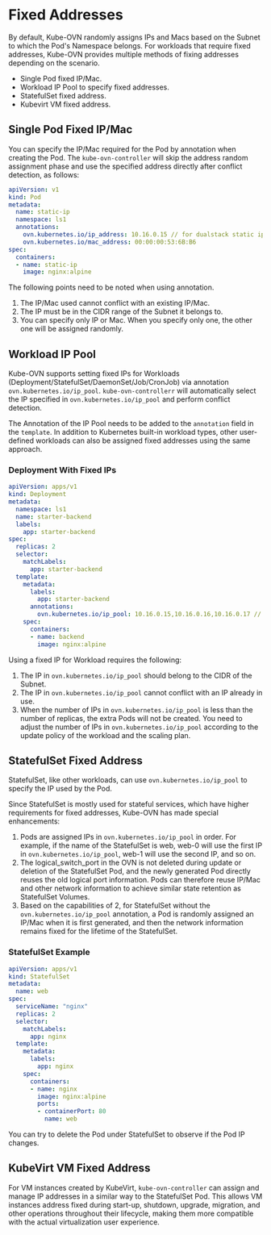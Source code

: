 # Fixed Addresses

By default, Kube-OVN randomly assigns IPs and Macs based on the Subnet to which the Pod's Namespace belongs.
For workloads that require fixed addresses, Kube-OVN provides multiple methods of fixing addresses depending on the scenario.

- Single Pod fixed IP/Mac.
- Workload IP Pool to specify fixed addresses.
- StatefulSet fixed address.
- Kubevirt VM fixed address.

## Single Pod Fixed IP/Mac

You can specify the IP/Mac required for the Pod by annotation when creating the Pod.
The `kube-ovn-controller` will skip the address random assignment phase and use the specified address directly after conflict detection, as follows:

```yaml
apiVersion: v1
kind: Pod
metadata:
  name: static-ip
  namespace: ls1
  annotations:
    ovn.kubernetes.io/ip_address: 10.16.0.15 // for dualstack static ip, use comma to separate addresses 10.16.0.15,fd00:10:16::15
    ovn.kubernetes.io/mac_address: 00:00:00:53:6B:B6
spec:
  containers:
  - name: static-ip
    image: nginx:alpine
```

The following points need to be noted when using annotation.

1. The IP/Mac used cannot conflict with an existing IP/Mac.
2. The IP must be in the CIDR range of the Subnet it belongs to.
3. You can specify only IP or Mac. When you specify only one, the other one will be assigned randomly.

## Workload IP Pool

Kube-OVN supports setting fixed IPs for Workloads (Deployment/StatefulSet/DaemonSet/Job/CronJob) via annotation `ovn.kubernetes.io/ip_pool`.
`kube-ovn-controllerr` will automatically select the IP specified in `ovn.kubernetes.io/ip_pool` and perform conflict detection.

The Annotation of the IP Pool needs to be added to the `annotation` field in the `template`.
In addition to Kubernetes built-in workload types, other user-defined workloads can also be assigned fixed addresses using the same approach.

### Deployment With Fixed IPs

```yaml
apiVersion: apps/v1
kind: Deployment
metadata:
  namespace: ls1
  name: starter-backend
  labels:
    app: starter-backend
spec:
  replicas: 2
  selector:
    matchLabels:
      app: starter-backend
  template:
    metadata:
      labels:
        app: starter-backend
      annotations:
        ovn.kubernetes.io/ip_pool: 10.16.0.15,10.16.0.16,10.16.0.17 // for dualstack ippool use semicolon to separate addresses 10.16.0.15,fd00:10:16::000E;10.16.0.16,fd00:10:16::000F;10.16.0.17,fd00:10:16::0010
    spec:
      containers:
      - name: backend
        image: nginx:alpine
```

Using a fixed IP for Workload requires the following:

1. The IP in `ovn.kubernetes.io/ip_pool` should belong to the CIDR of the Subnet.
2. The IP in `ovn.kubernetes.io/ip_pool` cannot conflict with an IP already in use.
3. When the number of IPs in `ovn.kubernetes.io/ip_pool` is less than the number of replicas, the extra Pods will not be created. You need to adjust the number of IPs in `ovn.kubernetes.io/ip_pool` according to the update policy of the workload and the scaling plan.

## StatefulSet Fixed Address

StatefulSet, like other workloads, can use `ovn.kubernetes.io/ip_pool` to specify the IP used by the Pod.

Since StatefulSet is mostly used for stateful services, 
which have higher requirements for fixed addresses, Kube-OVN has made special enhancements:

1. Pods are assigned IPs in `ovn.kubernetes.io/ip_pool` in order. For example, if the name of the StatefulSet is web, web-0 will use the first IP in `ovn.kubernetes.io/ip_pool`, web-1 will use the second IP, and so on.
2. The logical_switch_port in the OVN is not deleted during update or deletion of the StatefulSet Pod, and the newly generated Pod directly reuses the old logical port information. Pods can therefore reuse IP/Mac and other network information to achieve similar state retention as StatefulSet Volumes.
3. Based on the capabilities of 2, for StatefulSet without the `ovn.kubernetes.io/ip_pool` annotation, a Pod is randomly assigned an IP/Mac when it is first generated, and then the network information remains fixed for the lifetime of the StatefulSet.

### StatefulSet Example

```yaml
apiVersion: apps/v1
kind: StatefulSet
metadata:
  name: web
spec:
  serviceName: "nginx"
  replicas: 2
  selector:
    matchLabels:
      app: nginx
  template:
    metadata:
      labels:
        app: nginx
    spec:
      containers:
      - name: nginx
        image: nginx:alpine
        ports:
        - containerPort: 80
          name: web
```

You can try to delete the Pod under StatefulSet to observe if the Pod IP changes.

## KubeVirt VM Fixed Address

For VM instances created by KubeVirt, `kube-ovn-controller` can assign and manage IP addresses in a similar way to the StatefulSet Pod.
This allows VM instances address fixed during start-up, shutdown, upgrade, migration, and other operations throughout their lifecycle,
making them more compatible with the actual virtualization user experience.
